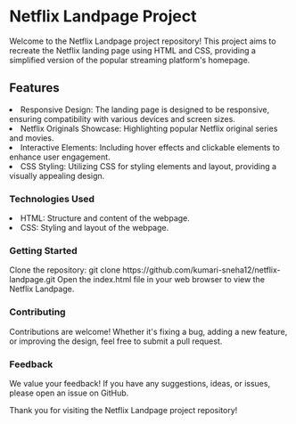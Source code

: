 <h1>Netflix Landpage Project</h1>
Welcome to the Netflix Landpage project repository! This project aims to recreate the Netflix landing page using HTML and CSS, providing a simplified version of the popular streaming platform's homepage.

<h2>Features</h2>
<li>Responsive Design: The landing page is designed to be responsive, ensuring compatibility with various devices and screen sizes.
<li>Netflix Originals Showcase: Highlighting popular Netflix original series and movies.
<li>Interactive Elements: Including hover effects and clickable elements to enhance user engagement.
<li>CSS Styling: Utilizing CSS for styling elements and layout, providing a visually appealing design.
<h3>Technologies Used</h3>
<li>HTML: Structure and content of the webpage.
<li>CSS: Styling and layout of the webpage.
<h3>Getting Started</h3>
Clone the repository: git clone https://github.com/kumari-sneha12/netflix-landpage.git
Open the index.html file in your web browser to view the Netflix Landpage.
<h3>Contributing</h3>
Contributions are welcome! Whether it's fixing a bug, adding a new feature, or improving the design, feel free to submit a pull request.

<h3>Feedback</h3>
We value your feedback! If you have any suggestions, ideas, or issues, please open an issue on GitHub.



Thank you for visiting the Netflix Landpage project repository!
